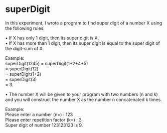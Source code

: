 # superDigit

In this experiment, I wrote a program to find super digit of a number X using the following rules:      

• If X has only 1 digit, then its super digit is X.       
• If X has more than 1 digit, then its super digit is equal to the super digit of the digit-sum of X.   

Example:      
superDigit(1245) = superDigit(1+2+4+5)    
= superDigit(12)      
= superDigit(1+2)   
= superDigit(3)   
= 3.    

• The number X will be given to your program with two numbers (n and k) and you will construct the number X as the number n concatenated k times.     

Example:    
Please enter a number (n=) : 123    
Please enter repetition factor (k=) : 3   
Super digit of number 123123123 is 9.   
